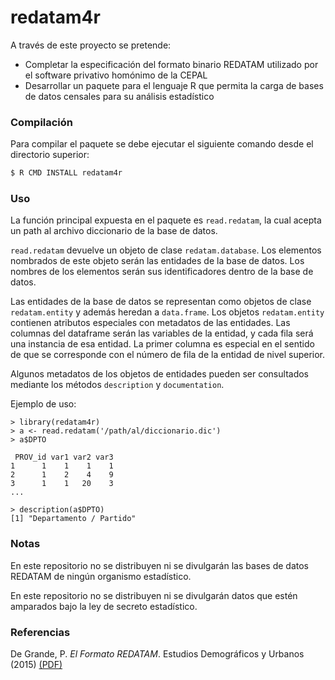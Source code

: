 # redatam4r

A través de este proyecto se pretende:
 * Completar la especificación del formato binario REDATAM utilizado por el software privativo homónimo de la CEPAL
 * Desarrollar un paquete para el lenguaje R que permita la carga de bases de datos censales para su análisis estadístico

### Compilación

Para compilar el paquete se debe ejecutar el siguiente comando desde el directorio superior:
```sh
$ R CMD INSTALL redatam4r
```

### Uso

La función principal expuesta en el paquete es `read.redatam`, la cual acepta un path
al archivo diccionario de la base de datos.

`read.redatam` devuelve un objeto de clase `redatam.database`. Los elementos nombrados
de este objeto serán las entidades de la base de datos. Los nombres de los elementos
serán sus identificadores dentro de la base de datos.

Las entidades de la base de datos se representan como objetos de clase `redatam.entity`
y además heredan a `data.frame`. Los objetos `redatam.entity` contienen atributos
especiales con metadatos de las entidades. Las columnas del dataframe serán
las variables de la entidad, y cada fila será una instancia de esa entidad. La
primer columna es especial en el sentido de que se corresponde con el número de
fila de la entidad de nivel superior.

Algunos metadatos de los objetos de entidades pueden ser consultados mediante los
métodos `description` y `documentation`.


Ejemplo de uso:
```
> library(redatam4r)
> a <- read.redatam('/path/al/diccionario.dic')
> a$DPTO

 PROV_id var1 var2 var3
1      1    1    1    1
2      1    2    4    9
3      1    1   20    3
...

> description(a$DPTO)
[1] "Departamento / Partido"
```

### Notas

En este repositorio no se distribuyen ni se divulgarán las bases de datos REDATAM de
ningún organismo estadístico.

En este repositorio no se distribuyen ni se divulgarán datos que estén amparados
bajo la ley de secreto estadístico.

### Referencias

De Grande, P. *El Formato REDATAM*. Estudios Demográficos y Urbanos (2015) [(PDF)](https://estudiosdemograficosyurbanos.colmex.mx/index.php/edu/article/view/15/pdf)

